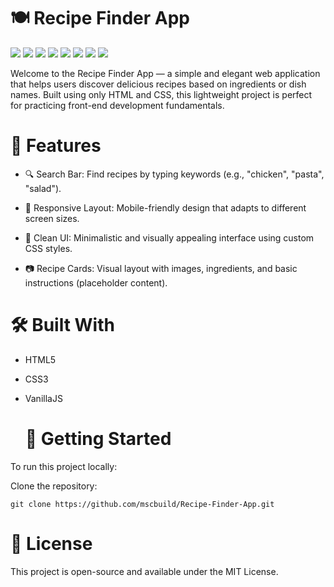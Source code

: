 # 🍽️ Recipe Finder App
 ![](https://komarev.com/ghpvc/?username=mscbuild) 
 ![](https://img.shields.io/github/license/mscbuild/e-learning) 
 ![](https://img.shields.io/github/repo-size/mscbuild/e-learning)
![](https://img.shields.io/badge/PRs-Welcome-green)
![](https://img.shields.io/badge/code%20style-html/css-green)
![](https://img.shields.io/github/stars/mscbuild)
![](https://img.shields.io/badge/Topic-Github-lighred)
![](https://img.shields.io/website?url=https%3A%2F%2Fgithub.com%2Fmscbuild)

Welcome to the Recipe Finder App — a simple and elegant web application that helps users discover delicious recipes based on ingredients or dish names. Built using only HTML and CSS, this lightweight project is perfect for practicing front-end development fundamentals.

# 🌟 Features

- 🔍 Search Bar: Find recipes by typing keywords (e.g., "chicken", "pasta", "salad").

- 🧾 Responsive Layout: Mobile-friendly design that adapts to different screen sizes.

- 🎨 Clean UI: Minimalistic and visually appealing interface using custom CSS styles.

- 📷 Recipe Cards: Visual layout with images, ingredients, and basic instructions (placeholder content).

# 🛠️ Built With

- HTML5  
- CSS3  
- VanillaJS

  # 🚀 Getting Started

To run this project locally:

Clone the repository:
~~~bach
git clone https://github.com/mscbuild/Recipe-Finder-App.git
~~~

# 📄 License

This project is open-source and available under the MIT License.
 
